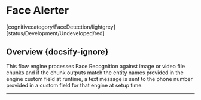 <!--TODO: Replace all references to "VDA", "Developer Application", and "Developer App" with "Veritone Developer"-->

# Face Alerter
[cognitivecategory/FaceDetection/lightgrey]
[status/Development/Undeveloped/red]


## Overview {docsify-ignore}
This flow engine processes Face Recognition against image or video file chunks and if the chunk outputs match the entity names provided in the engine custom field at runtime, a text message is sent to the phone number provided in a custom field for that engine at setup time. 


<hr>